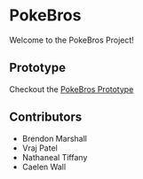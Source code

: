 # PokeBros
Welcome to the PokeBros Project!

## Prototype
Checkout the [PokeBros Prototype](https://csvrajtpatel.github.io/PokeBros/) 

## Contributors
- Brendon Marshall
- Vraj Patel
- Nathaneal Tiffany
- Caelen Wall
